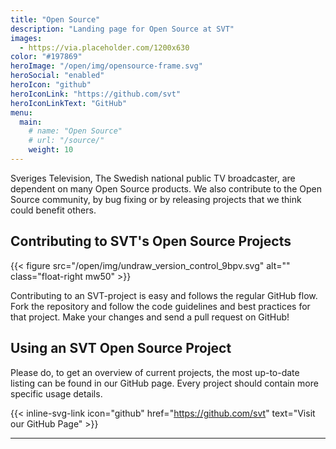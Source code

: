 ```yaml
---
title: "Open Source"
description: "Landing page for Open Source at SVT"
images:
  - https://via.placeholder.com/1200x630
color: "#197869"
heroImage: "/open/img/opensource-frame.svg"
heroSocial: "enabled"
heroIcon: "github"
heroIconLink: "https://github.com/svt"
heroIconLinkText: "GitHub"
menu:
  main:
    # name: "Open Source"
    # url: "/source/"
    weight: 10
---
```


Sveriges Television, The Swedish national public TV broadcaster, are dependent on many Open Source products. We also contribute to the Open Source community, by bug fixing or by releasing projects that we think could benefit others.

## Contributing to SVT's Open Source Projects

{{< figure src="/open/img/undraw_version_control_9bpv.svg" alt="" class="float-right mw50" >}}

Contributing to an SVT-project is easy and follows the regular GitHub flow. Fork the repository and follow the code guidelines and best practices for that project. Make your changes and send a pull request on GitHub!

<!--{{< figure src="/open/img/github-64.svg" alt="GitHub" link="https://github.com/svt" class="text-center margin-top" >}}-->

## Using an SVT Open Source Project

Please do, to get an overview of current projects, the most up-to-date listing can be found in our GitHub page. Every project should contain more specific usage details.

{{< inline-svg-link icon="github" href="https://github.com/svt" text="Visit our GitHub Page" >}}

---
